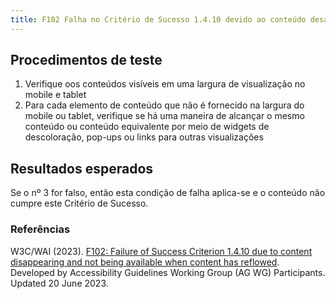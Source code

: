 ```yaml
---
title: F102 Falha no Critério de Sucesso 1.4.10 devido ao conteúdo desaparecer e não estar disponível quando o conteúdo tiver refluido
---
```


## Procedimentos de teste

1. Verifique oos conteúdos visíveis em uma largura de visualização no mobile e tablet
2. Para cada elemento de conteúdo que não é fornecido na largura do mobile ou tablet, verifique se há uma maneira de alcançar o mesmo conteúdo ou conteúdo equivalente por meio de widgets de descoloração, pop-ups ou links para outras visualizações

## Resultados esperados
Se o nº 3 for falso, então esta condição de falha aplica-se e o conteúdo não cumpre este Critério de Sucesso.

### Referências

W3C/WAI (2023). [F102: Failure of Success Criterion 1.4.10 due to content disappearing and not being available when content has reflowed](https://www.w3.org/WAI/WCAG21/Techniques/failures/F102). Developed by Accessibility Guidelines Working Group (AG WG) Participants. Updated 20 June 2023.